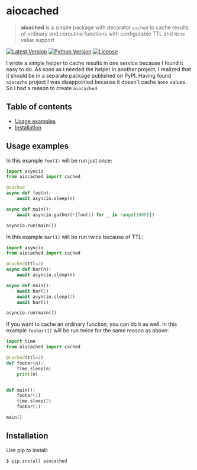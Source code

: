 # aiocached

> **aioached** is a simple package with decorator `cached` to cache results of
>ordinary and coroutine functions with configurable TTL and `None` value support

[![Latest Version](https://img.shields.io/pypi/v/aiocached.svg)](https://pypi.python.org/pypi/mashumaro)
[![Python Version](https://img.shields.io/pypi/pyversions/aiocached.svg)](https://pypi.python.org/pypi/mashumaro)
[![License](https://img.shields.io/badge/License-Apache%202.0-blue.svg)](https://opensource.org/licenses/Apache-2.0)


I wrote a simple helper to cache results in one service because I found it easy
to do. As soon as I needed the helper in another project, I realized that it
should be in a separate package published on PyPI. Having found `aiocache`
project I was disappointed because it doesn't cache `None` values.
So I had a reason to create `aiocached`.


Table of contents
--------------------------------------------------------------------------------
* [Usage examples](#usage-examples)
* [Installation](#installation)

Usage examples
--------------------------------------------------------------------------------

In this example `foo(1)` will be run just once:
```python
import asyncio
from aiocached import cached

@cached
async def foo(n):
    await asyncio.sleep(n)

async def main():
    await asyncio.gather(*[foo(1) for _ in range(1000)])

asyncio.run(main())
```

In this example `bar(1)` will be run twice because of TTL:
```python
import asyncio
from aiocached import cached

@cached(ttl=2)
async def bar(n):
    await asyncio.sleep(n)

async def main():
    await bar(1)
    await asyncio.sleep(2)
    await bar(1)

asyncio.run(main())
```

If you want to cache an ordinary function, you can do it as well. In this
example `foobar(1)` will be run twice for the same reason as above:
```python
import time
from aiocached import cached

@cached(ttl=2)
def foobar(n):
    time.sleep(n)
    print(n)


def main():
    foobar(1)
    time.sleep(2)
    foobar(1)

main()
```

Installation
--------------------------------------------------------------------------------

Use pip to install:
```shell
$ pip install aiocached
```
